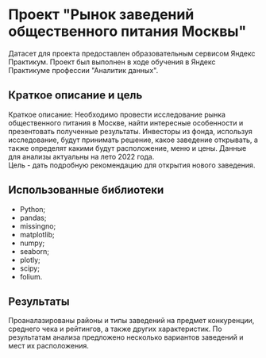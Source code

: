# Проект "Рынок заведений общественного питания Москвы"
Датасет для проекта предоставлен образовательным сервисом Яндекс Практикум. Проект был выполнен в ходе обучения в Яндекс Практикуме профессии "Аналитик данных".
## Краткое описание и цель
Краткое описание:
Необходимо провести исследование рынка общественного питания в Москве, найти интересные особенности и презентовать полученные результаты. Инвесторы из фонда, используя исследование, будут принимать решение, какое заведение открывать, а также определят какими будут расположение, меню и цены. Данные для анализы актуальны на лето 2022 года.  
Цель - дать подробную рекомендацию для открытия нового заведения.
## Использованные библиотеки
- Python;
- pandas;
- missingno;
- matplotlib;
- numpy;
- seaborn;
- plotly;
- scipy;
- folium.
## Результаты
Проаналазированы районы и типы заведений на предмет конкуренции, среднего чека и рейтингов, а также других характеристик. По результатам анализа предложено несколько вариантов заведений и мест их расположения.

